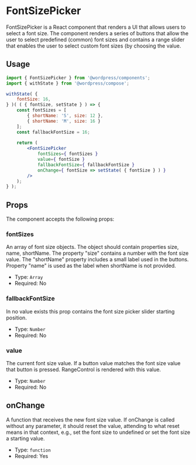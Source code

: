 # FontSizePicker

FontSizePicker is a React component that renders a UI that allows users to select a font size.
The component renders a series of buttons that allow the user to select predefined (common) font sizes and contains a range slider that enables the user to select custom font sizes (by choosing the value.

## Usage


```jsx
import { FontSizePicker } from '@wordpress/components';
import { withState } from '@wordpress/compose';

withState( {
	fontSize: 16,
} )( ( { fontSize, setState } ) => { 
	const fontSizes = [
		{ shortName: 'S', size: 12 },
		{ shortName: 'M', size: 16 }
	];
	const fallbackFontSize = 16;
	
	return ( 
		<FontSizePicker 
			fontSizes={ fontSizes } 
			value={ fontSize }
			fallbackFontSize={ fallbackFontSize }
			onChange={ fontSize => setState( { fontSize } ) } 
		/>
	); 
} );
```

## Props

The component accepts the following props:

### fontSizes

An array of font size objects. The object should contain properties size, name, shortName.
The property "size" contains a number with the font size value. The "shortName" property includes a small label used in the buttons. Property "name" is used as the label when shortName is not provided.

- Type: `Array`
- Required: No

### fallbackFontSize

In no value exists this prop contains the font size picker slider starting position.

- Type: `Number`
- Required: No

### value

The current font size value. If a button value matches the font size value that button is pressed. RangeControl is rendered with this value.

- Type: `Number`
- Required: No

## onChange

A function that receives the new font size value.
If onChange is called without any parameter, it should reset the value, attending to what reset means in that context, e.g., set the font size to undefined or set the font size a starting value.

- Type: `function`
- Required: Yes

